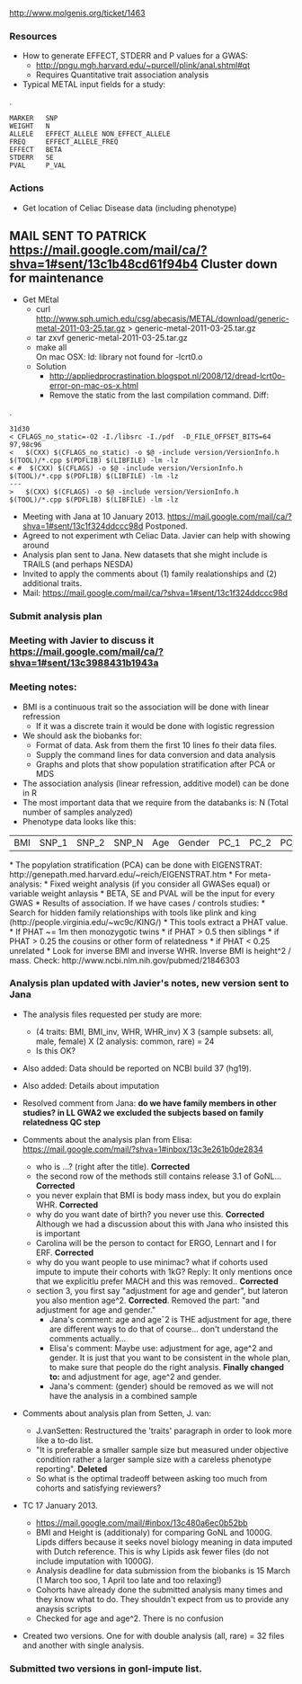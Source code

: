 http://www.molgenis.org/ticket/1463

### Resources
* How to generate EFFECT, STDERR and P values for a GWAS: 
    * http://pngu.mgh.harvard.edu/~purcell/plink/anal.shtml#qt
    * Requires Quantitative trait association analysis
* Typical METAL input fields for a study:

.

    MARKER   SNP
    WEIGHT   N
    ALLELE   EFFECT_ALLELE NON_EFFECT_ALLELE
    FREQ     EFFECT_ALLELE_FREQ
    EFFECT   BETA
    STDERR   SE
    PVAL     P_VAL

### Actions
* Get location of Celiac Disease data (including phenotype)

## MAIL SENT TO PATRICK https://mail.google.com/mail/ca/?shva=1#sent/13c1b48cd61f94b4 Cluster down for maintenance

* Get MEtal  
   * curl http://www.sph.umich.edu/csg/abecasis/METAL/download/generic-metal-2011-03-25.tar.gz > generic-metal-2011-03-25.tar.gz
   * tar zxvf generic-metal-2011-03-25.tar.gz
   * make all  
On mac OSX: ld: library not found for -lcrt0.o  
   * Solution
      * http://appliedprocrastination.blogspot.nl/2008/12/dread-lcrt0o-error-on-mac-os-x.html
      * Remove the static from the last compilation command. Diff:

.

    31d30
    < CFLAGS_no_static=-O2 -I./libsrc -I./pdf  -D_FILE_OFFSET_BITS=64
    97,98c96
    <   $(CXX) $(CFLAGS_no_static) -o $@ -include version/VersionInfo.h $(TOOL)/*.cpp $(PDFLIB) $(LIBFILE) -lm -lz
    < #  $(CXX) $(CFLAGS) -o $@ -include version/VersionInfo.h $(TOOL)/*.cpp $(PDFLIB) $(LIBFILE) -lm -lz
    ---
    > 	$(CXX) $(CFLAGS) -o $@ -include version/VersionInfo.h $(TOOL)/*.cpp $(PDFLIB) $(LIBFILE) -lm -lz

* Meeting with Jana at 10 January 2013. https://mail.google.com/mail/ca/?shva=1#sent/13c1f324ddccc98d Postponed.
* Agreed to not experiment wth Celiac Data. Javier can help with showing around
* Analysis plan sent to Jana. New datasets that she might include is TRAILS (and perhaps NESDA)
* Invited to apply the comments about (1) family realationships and (2) additional traits.
* Mail: https://mail.google.com/mail/ca/?shva=1#sent/13c1f324ddccc98d

### Submit analysis plan
### Meeting with Javier to discuss it https://mail.google.com/mail/ca/?shva=1#sent/13c3988431b1943a

### Meeting notes:
* BMI is a continuous trait so the association will be done with linear refression
    * If it was a discrete train it would be done with logistic regression
* We should ask the biobanks for:
    * Format of data. Ask from them the first 10 lines fo their data files.
    * Supply the command lines for data conversion and data analysis 
    * Graphs and plots that show population stratification after PCA or MDS
* The association analysis (linear refression, additive model) can be done in R
* The most important data that we require from the databanks is: N (Total number of samples analyzed)
* Phenotype data looks like this:
<table>
    <tr>
        <td>BMI</td>
        <td>SNP_1</td>
        <td>SNP_2</td>
        <td>SNP_N</td>
        <td>Age</td>
        <td>Gender</td>
        <td>PC_1</td>
        <td>PC_2</td>
        <td>PC_20</td>
    </tr>
</table>
* The popylation stratification (PCA) can be done with EIGENSTRAT: http://genepath.med.harvard.edu/~reich/EIGENSTRAT.htm
* For meta-analysis:
    * Fixed weight analysis (if you consider all GWASes equal) or variable weight anlaysis
    * BETA, SE and PVAL will be the input for every GWAS
* Results of association. If we have cases / controls studies:
    * Search for hidden family relationships with tools like plink and king (http://people.virginia.edu/~wc9c/KING/)
    * This tools extract a PHAT value. 
    * If PHAT ~= 1m then monozygotic twins
    * if PHAT > 0.5 then siblings
    * if PHAT > 0.25 the cousins or other form of relatedness
    * if PHAT < 0.25 unrelated
* Look for inverse BMI and inverse WHR. Inverse BMI is height^2 / mass. Check: http://www.ncbi.nlm.nih.gov/pubmed/21846303

### Analysis plan updated with Javier's notes, new version sent to Jana

* The analysis files requested per study are more:
    * (4 traits: BMI, BMI_inv, WHR, WHR_inv) X 3 (sample subsets: all, male, female) X (2 analysis: common, rare) = 24
    * Is this OK?
* Also added: Data should be reported on NCBI build 37 (hg19).
* Also added: Details about imputation
* Resolved comment from Jana: **do we have family members in other studies? in LL GWA2 we excluded the subjects based on family relatedness QC step**
* Comments about the analysis plan from Elisa: https://mail.google.com/mail/?shva=1#inbox/13c3e261b0de2834
    * who is ...? (right after the title). **Corrected**
    * the second row of the methods still contains release 3.1 of GoNL... **Corrected**
    * you never explain that BMI is body mass index, but you do explain WHR. **Corrected**
    * why do you want date of birth? you never use this. **Corrected** Although we had a discussion about this with Jana who insisted this is important
    * Carolina will be the person to contact for ERGO, Lennart and I for ERF. **Corrected**
    * why do you want people to use minimac? what if cohorts used impute to impute their cohorts with 1kG? Reply: It only mentions once that we explicitlu prefer MACH and this was removed.. **Corrected**
    * section 3, you first say "adjustment for age and gender", but lateron you also mention age^2. **Corrected**. Removed the part: "and adjustment for age and gender."
        * Jana's comment: age and ageˆ2 is THE adjustment for age, there are different ways to do that of course... don't understand the comments actually...
        * Elisa's comment: Maybe use: adjustment for age, age^2 and gender. It is just that you want to be consistent in the whole plan, to make sure that people do the right analysis. **Finally changed to:** and adjustment for age, age^2 and gender. 
        * Jana's comment: (gender) should be removed as we will not have the analysis in a combined sample

* Comments about analysis plan from Setten, J. van:
    * J.vanSetten: Restructured the 'traits' paragraph in order to look more like a to-do list. 
    * "It is preferable a smaller sample size but measured under objective condition rather a larger sample size with a careless phenotype reporting". **Deleted**
    * So what is the optimal tradeoff between asking too much from cohorts and satisfying reviewers?

* TC 17 January 2013.
    * https://mail.google.com/mail/#inbox/13c480a6ec0b52bb
    * BMI and Height is (additionaly) for comparing GoNL and 1000G. Lipds differs because it seeks novel biology meaning in data imputed with Dutch reference. This is why Lipids ask fewer files (do not include imputation with 1000G).
    * Analysis deadline for data submission from the biobanks is 15 March (1 March too soo, 1 April too late and too relaxing!)
    * Cohorts have already done the submitted analysis many times and they know what to do. They shouldn't expect from us to provide any anaysis scripts
    * Checked for age and age^2. There is no confusion
* Created two versions. One for with double analysis (all, rare) = 32 files and another with single analysis.

### Submitted two versions in gonl-impute list.

